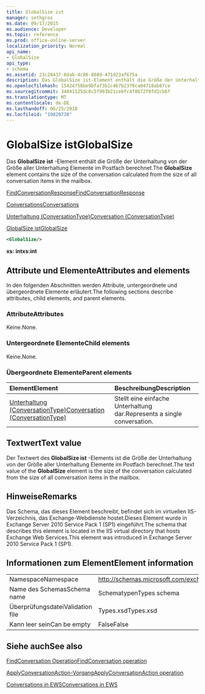 ```yaml
---
title: GlobalSize ist
manager: sethgros
ms.date: 09/17/2015
ms.audience: Developer
ms.topic: reference
ms.prod: office-online-server
localization_priority: Normal
api_name:
- GlobalSize
api_type:
- schema
ms.assetid: 23c24437-8dab-4c86-888d-471d23af675a
description: Das GlobalSize ist-Element enthält die Größe der Unterhaltung von der Größe aller Unterhaltung Elemente im Postfach berechnet.
ms.openlocfilehash: 15424758be9bfaf3b1c467b2370ca04718ab87ce
ms.sourcegitcommit: 34041125dc8c5f993b21cebfc4f8b72f0fd2cb6f
ms.translationtype: MT
ms.contentlocale: de-DE
ms.lasthandoff: 06/25/2018
ms.locfileid: "19829738"
---
```

# <a name="globalsize"></a><span data-ttu-id="29da8-103">GlobalSize ist</span><span class="sxs-lookup"><span data-stu-id="29da8-103">GlobalSize</span></span>

<span data-ttu-id="29da8-104">Das **GlobalSize ist** -Element enthält die Größe der Unterhaltung von der Größe aller Unterhaltung Elemente im Postfach berechnet.</span><span class="sxs-lookup"><span data-stu-id="29da8-104">The **GlobalSize** element contains the size of the conversation calculated from the size of all conversation items in the mailbox.</span></span> 
  
[<span data-ttu-id="29da8-105">FindConversationResponse</span><span class="sxs-lookup"><span data-stu-id="29da8-105">FindConversationResponse</span></span>](findconversationresponse.md)
  
[<span data-ttu-id="29da8-106">Conversations</span><span class="sxs-lookup"><span data-stu-id="29da8-106">Conversations</span></span>](conversations-ex15websvcsotherref.md)
  
[<span data-ttu-id="29da8-107">Unterhaltung (ConversationType)</span><span class="sxs-lookup"><span data-stu-id="29da8-107">Conversation (ConversationType)</span></span>](conversation-conversationtype.md)
  
[<span data-ttu-id="29da8-108">GlobalSize ist</span><span class="sxs-lookup"><span data-stu-id="29da8-108">GlobalSize</span></span>](globalsize.md)
  
```XML
<GlobalSize/>
```

 <span data-ttu-id="29da8-109">**xs: int**</span><span class="sxs-lookup"><span data-stu-id="29da8-109">**xs:int**</span></span>
## <a name="attributes-and-elements"></a><span data-ttu-id="29da8-110">Attribute und Elemente</span><span class="sxs-lookup"><span data-stu-id="29da8-110">Attributes and elements</span></span>

<span data-ttu-id="29da8-111">In den folgenden Abschnitten werden Attribute, untergeordnete und übergeordnete Elemente erläutert.</span><span class="sxs-lookup"><span data-stu-id="29da8-111">The following sections describe attributes, child elements, and parent elements.</span></span>
  
### <a name="attributes"></a><span data-ttu-id="29da8-112">Attribute</span><span class="sxs-lookup"><span data-stu-id="29da8-112">Attributes</span></span>

<span data-ttu-id="29da8-113">Keine.</span><span class="sxs-lookup"><span data-stu-id="29da8-113">None.</span></span>
  
### <a name="child-elements"></a><span data-ttu-id="29da8-114">Untergeordnete Elemente</span><span class="sxs-lookup"><span data-stu-id="29da8-114">Child elements</span></span>

<span data-ttu-id="29da8-115">Keine.</span><span class="sxs-lookup"><span data-stu-id="29da8-115">None.</span></span>
  
### <a name="parent-elements"></a><span data-ttu-id="29da8-116">Übergeordnete Elemente</span><span class="sxs-lookup"><span data-stu-id="29da8-116">Parent elements</span></span>

|<span data-ttu-id="29da8-117">**Element**</span><span class="sxs-lookup"><span data-stu-id="29da8-117">**Element**</span></span>|<span data-ttu-id="29da8-118">**Beschreibung**</span><span class="sxs-lookup"><span data-stu-id="29da8-118">**Description**</span></span>|
|:-----|:-----|
|[<span data-ttu-id="29da8-119">Unterhaltung (ConversationType)</span><span class="sxs-lookup"><span data-stu-id="29da8-119">Conversation (ConversationType)</span></span>](conversation-conversationtype.md) <br/> |<span data-ttu-id="29da8-120">Stellt eine einfache Unterhaltung dar.</span><span class="sxs-lookup"><span data-stu-id="29da8-120">Represents a single conversation.</span></span>  <br/> |
   
## <a name="text-value"></a><span data-ttu-id="29da8-121">Textwert</span><span class="sxs-lookup"><span data-stu-id="29da8-121">Text value</span></span>

<span data-ttu-id="29da8-122">Der Textwert des **GlobalSize ist** -Elements ist die Größe der Unterhaltung von der Größe aller Unterhaltung Elemente im Postfach berechnet.</span><span class="sxs-lookup"><span data-stu-id="29da8-122">The text value of the **GlobalSize** element is the size of the conversation calculated from the size of all conversation items in the mailbox.</span></span> 
  
## <a name="remarks"></a><span data-ttu-id="29da8-123">Hinweise</span><span class="sxs-lookup"><span data-stu-id="29da8-123">Remarks</span></span>

<span data-ttu-id="29da8-124">Das Schema, das dieses Element beschreibt, befindet sich im virtuellen IIS-Verzeichnis, das Exchange-Webdienste hostet.Dieses Element wurde in Exchange Server 2010 Service Pack 1 (SP1) eingeführt.</span><span class="sxs-lookup"><span data-stu-id="29da8-124">The schema that describes this element is located in the IIS virtual directory that hosts Exchange Web Services.This element was introduced in Exchange Server 2010 Service Pack 1 (SP1).</span></span>
  
## <a name="element-information"></a><span data-ttu-id="29da8-125">Informationen zum Element</span><span class="sxs-lookup"><span data-stu-id="29da8-125">Element information</span></span>

|||
|:-----|:-----|
|<span data-ttu-id="29da8-126">Namespace</span><span class="sxs-lookup"><span data-stu-id="29da8-126">Namespace</span></span>  <br/> |http://schemas.microsoft.com/exchange/services/2006/types  <br/> |
|<span data-ttu-id="29da8-127">Name des Schemas</span><span class="sxs-lookup"><span data-stu-id="29da8-127">Schema name</span></span>  <br/> |<span data-ttu-id="29da8-128">Schematypen</span><span class="sxs-lookup"><span data-stu-id="29da8-128">Types schema</span></span>  <br/> |
|<span data-ttu-id="29da8-129">Überprüfungsdatei</span><span class="sxs-lookup"><span data-stu-id="29da8-129">Validation file</span></span>  <br/> |<span data-ttu-id="29da8-130">Types.xsd</span><span class="sxs-lookup"><span data-stu-id="29da8-130">Types.xsd</span></span>  <br/> |
|<span data-ttu-id="29da8-131">Kann leer sein</span><span class="sxs-lookup"><span data-stu-id="29da8-131">Can be empty</span></span>  <br/> |<span data-ttu-id="29da8-132">False</span><span class="sxs-lookup"><span data-stu-id="29da8-132">False</span></span>  <br/> |
   
## <a name="see-also"></a><span data-ttu-id="29da8-133">Siehe auch</span><span class="sxs-lookup"><span data-stu-id="29da8-133">See also</span></span>



[<span data-ttu-id="29da8-134">FindConversation Operation</span><span class="sxs-lookup"><span data-stu-id="29da8-134">FindConversation operation</span></span>](findconversation-operation.md)
  
[<span data-ttu-id="29da8-135">ApplyConversationAction-Vorgang</span><span class="sxs-lookup"><span data-stu-id="29da8-135">ApplyConversationAction operation</span></span>](applyconversationaction-operation.md)


[<span data-ttu-id="29da8-136">Conversations in EWS</span><span class="sxs-lookup"><span data-stu-id="29da8-136">Conversations in EWS</span></span>](http://msdn.microsoft.com/library/91e64629-db6c-4c94-9dcb-d386232e8467%28Office.15%29.aspx)

